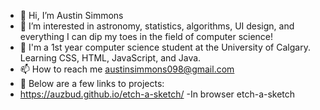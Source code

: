 - 👋 Hi, I’m Austin Simmons
- 👀 I’m interested in astronomy, statistics, algorithms, UI design, and everything I can dip my toes in the field of computer science!
- 🌱 I'm a 1st year computer science student at the University of Calgary. Learning CSS, HTML, JavaScript, and Java.
- 📫 How to reach me austinsimmons098@gmail.com
- 💞️ Below are a few links to projects:
-    https://auzbud.github.io/etch-a-sketch/ -In browser etch-a-sketch

<!--
**AustinJSimmons/AustinJSimmons** is a ✨ _special_ ✨ repository because its `README.md` (this file) appears on your GitHub profile.

Here are some ideas to get you started:

- 🔭 I’m currently working on ...
- 🌱 I’m currently learning ...
- 👯 I’m looking to collaborate on ...
- 🤔 I’m looking for help with ...
- 💬 Ask me about ...
- 📫 How to reach me: ...
- 😄 Pronouns: ...
- ⚡ Fun fact: ...
-->
